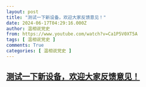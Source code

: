 ```yaml
---
layout: post
title: "测试一下新设备，欢迎大家反馈意见！"
date: 2024-06-17T04:29:16.000Z
author: 温相说党史
from: https://www.youtube.com/watch?v=Ca1P5V0XT5A
tags: [ 温相说党史 ]
comments: True
categories: [ 温相说党史 ]
---
```

<!--1718598556000-->
[测试一下新设备，欢迎大家反馈意见！](https://www.youtube.com/watch?v=Ca1P5V0XT5A)
------

<div>

</div>
